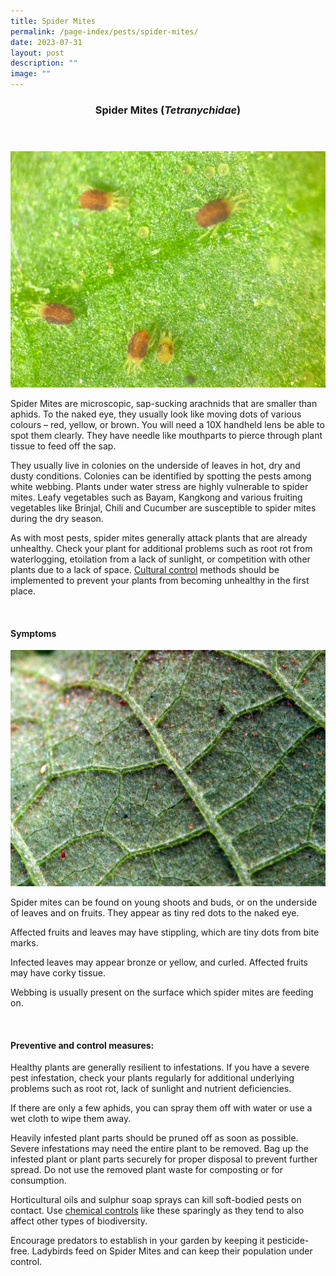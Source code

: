 ```yaml
---
title: Spider Mites
permalink: /page-index/pests/spider-mites/
date: 2023-07-31
layout: post
description: ""
image: ""
---
```

<header>
	<h3>Spider Mites (<em>Tetranychidae</em>)</h3>
</header>

<section>
	<img title="Spider mites as seen under a microscope. Photo by Plant Science and Health, NParks." src="/images/Biodiversity/spidermites%20(1)_plantscienceandhealth_nparks.jpg">
	<p>Spider Mites are microscopic, sap-sucking arachnids that are smaller than aphids. To the naked eye, they usually look like moving dots of various colours – red, yellow, or brown. You will need a 10X handheld lens be able to spot them clearly. They have needle like mouthparts to pierce through plant tissue to feed off the sap.</p>
	<p>They usually live in colonies on the underside of leaves in hot, dry and dusty conditions. Colonies can be identified by spotting the pests among white webbing.  Plants under water stress are highly vulnerable to spider mites. Leafy vegetables such as Bayam, Kangkong and various fruiting vegetables like Brinjal, Chili and Cucumber are susceptible to spider mites during the dry season.</p>
		<p> As with most pests, spider mites generally attack plants that are already unhealthy. Check your plant for additional problems such as root rot from waterlogging, etoilation from a lack of sunlight, or competition with other plants due to a lack of space.  <a href="/page-index/horticulture-techniques/pest-control/#cultural_control"> Cultural control</a> methods should be implemented to prevent your plants from becoming unhealthy in the first place. </p>
	<br>
</section>

<section>
	<h4>Symptoms</h4>
	<img title="Spider mites on a leaf. Photo by Victoria Lim." src="/images/Biodiversity/spider%20mites%20-%20solanum%20melongena%202victorialim.jpg">
		<p>Spider mites can be found on young shoots and buds, or on the underside of leaves and on fruits. They appear as tiny red dots to the naked eye.</p>
	<p>Affected fruits and leaves may have stippling, which are tiny dots from bite marks.</p>
		<p>Infected leaves may appear bronze or yellow, and curled. Affected fruits may have corky tissue.</p>
	<p>Webbing is usually present on the surface which spider mites are feeding on.</p>
	<br>
</section>

<section>
	<h4>Preventive and control measures:</h4>
		<p>Healthy plants are generally resilient to infestations. If you have a severe pest infestation, check your plants regularly for additional underlying problems such as root rot, lack of sunlight and nutrient deficiencies.</p>
	<p>If there are only a few aphids, you can spray them off with water or use a wet cloth to wipe them away.</p>
	<p>Heavily infested plant parts should be pruned off as soon as possible. Severe infestations may need the entire plant to be removed. Bag up the infested plant or plant parts securely for proper disposal to prevent further spread. Do not use the removed plant waste for composting or for consumption.</p>
<p>Horticultural oils and sulphur soap sprays can kill soft-bodied pests on contact. Use <a href="/page-index/horticulture-techniques/pest-control/#chemical_control">chemical controls</a> like these sparingly as they tend to also affect other types of biodiversity. </p>
		<p>Encourage predators to establish in your garden by keeping it pesticide-free. Ladybirds feed on Spider Mites and can keep their population under control.</p>
	<br>
</section>